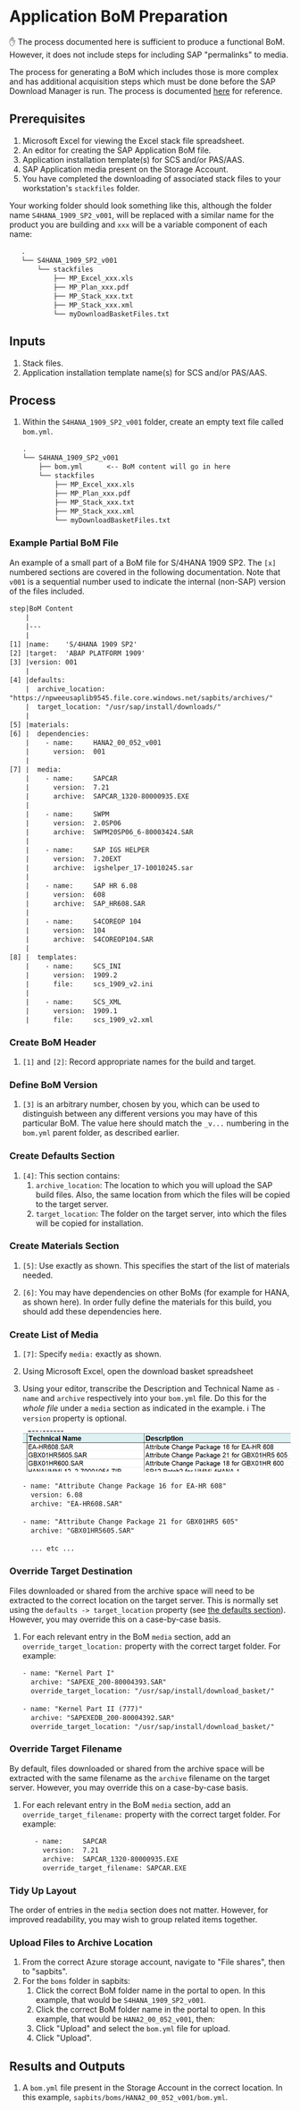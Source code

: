 # Application BoM Preparation

:hand: The process documented here is sufficient to produce a functional BoM. However, it does not include steps for including SAP "permalinks" to media.

The process for generating a BoM which includes those is more complex and has additional acquisition steps which must be done before the SAP Download Manager is run. The process is documented [here](prepare-app-full-bom.md) for reference.

## Prerequisites

1. Microsoft Excel for viewing the Excel stack file spreadsheet.
1. An editor for creating the SAP Application BoM file.
1. Application installation template(s) for SCS and/or PAS/AAS.
1. SAP Application media present on the Storage Account.
1. You have completed the downloading of associated stack files to your workstation's `stackfiles` folder.

Your working folder should look something like this, although the folder name `S4HANA_1909_SP2_v001`, will be replaced with a similar name for the product you are building and `xxx` will be a variable component of each name:

```text
   .
   └── S4HANA_1909_SP2_v001
       └── stackfiles
           ├── MP_Excel_xxx.xls
           ├── MP_Plan_xxx.pdf
           ├── MP_Stack_xxx.txt
           ├── MP_Stack_xxx.xml
           └── myDownloadBasketFiles.txt
```

## Inputs

1. Stack files.
1. Application installation template name(s) for SCS and/or PAS/AAS.

## Process

1. Within the `S4HANA_1909_SP2_v001` folder, create an empty text file called `bom.yml`.

   ```text
   .
   └── S4HANA_1909_SP2_v001
       ├── bom.yml      <-- BoM content will go in here
       └── stackfiles
           ├── MP_Excel_xxx.xls
           ├── MP_Plan_xxx.pdf
           ├── MP_Stack_xxx.txt
           ├── MP_Stack_xxx.xml
           └── myDownloadBasketFiles.txt
   ```

### Example Partial BoM File

An example of a small part of a BoM file for S/4HANA 1909 SP2. The `[x]` numbered sections are covered in the following documentation. Note that `v001` is a sequential number used to indicate the internal (non-SAP) version of the files included.

```text
step|BoM Content
    |
    |---
    |
[1] |name:    'S/4HANA 1909 SP2'
[2] |target:  'ABAP PLATFORM 1909'
[3] |version: 001
    |
[4] |defaults:
    |  archive_location: "https://npweeusaplib9545.file.core.windows.net/sapbits/archives/"
    |  target_location: "/usr/sap/install/downloads/"
    |
[5] |materials:
[6] |  dependencies:
    |    - name:     HANA2_00_052_v001
    |      version:  001
    |
[7] |  media:
    |    - name:     SAPCAR
    |      version:  7.21
    |      archive:  SAPCAR_1320-80000935.EXE
    |
    |    - name:     SWPM
    |      version:  2.0SP06
    |      archive:  SWPM20SP06_6-80003424.SAR
    |
    |    - name:     SAP IGS HELPER
    |      version:  7.20EXT
    |      archive:  igshelper_17-10010245.sar
    |
    |    - name:     SAP HR 6.08
    |      version:  608
    |      archive:  SAP_HR608.SAR
    |
    |    - name:     S4COREOP 104
    |      version:  104
    |      archive:  S4COREOP104.SAR
    |
[8] |  templates:
    |    - name:     SCS_INI
    |      version:  1909.2
    |      file:     scs_1909_v2.ini
    |
    |    - name:     SCS_XML
    |      version:  1909.1
    |      file:     scs_1909_v2.xml
```

### Create BoM Header

1. `[1]` and `[2]`: Record appropriate names for the build and target.

### Define BoM Version

1. `[3]` is an arbitrary number, chosen by you, which can be used to distinguish between any different versions you may have of this particular BoM. The value here should match the `_v...` numbering in the `bom.yml` parent folder, as described earlier.

### Create Defaults Section

1. `[4]`: This section contains:
   1. `archive_location`: The location to which you will upload the SAP build files. Also, the same location from which the files will be copied to the target server.
   1. `target_location`: The folder on the target server, into which the files will be copied for installation.

### Create Materials Section

1. `[5]`: Use exactly as shown. This specifies the start of the list of materials needed.

1. `[6]`: You may have dependencies on other BoMs (for example for HANA, as shown here). In order fully define the materials for this build, you should add these dependencies here.

### Create List of Media

1. `[7]`: Specify `media:` exactly as shown.

1. Using Microsoft Excel, open the download basket spreadsheet

1. Using your editor, transcribe the Description and Technical Name as `- name` and `archive` respectively into your `bom.yml` file. Do this for the *whole file* under a `media` section as indicated in the example. :information_source: The `version` property is optional.

   ![SAP Download Basket Spreadsheet](../images/sap-xls-download-basket.png)

   ```text
   - name: "Attribute Change Package 16 for EA-HR 608"
     version: 6.08
     archive: "EA-HR608.SAR"

   - name: "Attribute Change Package 21 for GBX01HR5 605"
     archive: "GBX01HR5605.SAR"

     ... etc ...
   ```

### Override Target Destination

Files downloaded or shared from the archive space will need to be extracted to the correct location on the target server. This is normally set using the `defaults -> target_location` property (see [the defaults section](#create-defaults-section)). However, you may override this on a case-by-case basis.

1. For each relevant entry in the BoM `media` section, add an `override_target_location:` property with the correct target folder. For example:

   ```text
   - name: "Kernel Part I"
     archive: "SAPEXE_200-80004393.SAR"
     override_target_location: "/usr/sap/install/download_basket/"

   - name: "Kernel Part II (777)"
     archive: "SAPEXEDB_200-80004392.SAR"
     override_target_location: "/usr/sap/install/download_basket/"
   ```

### Override Target Filename

By default, files downloaded or shared from the archive space will be extracted with the same filename as the `archive` filename on the target server.  However, you may override this on a case-by-case basis.

1. For each relevant entry in the BoM `media` section, add an `override_target_filename:` property with the correct target folder. For example:

   ```text
      - name:     SAPCAR
        version:  7.21
        archive:  SAPCAR_1320-80000935.EXE
        override_target_filename: SAPCAR.EXE
   ```

### Tidy Up Layout

The order of entries in the `media` section does not matter. However, for improved readability, you may wish to group related items together.

### Upload Files to Archive Location

1. From the correct Azure storage account, navigate to "File shares", then to "sapbits".
1. For the `boms` folder in sapbits:
   1. Click the correct BoM folder name in the portal to open. In this example, that would be `S4HANA_1909_SP2_v001`.
   1. Click the correct BoM folder name in the portal to open. In this example, that would be `HANA2_00_052_v001`, then:
   1. Click "Upload" and select the `bom.yml` file for upload.
   1. Click "Upload".

## Results and Outputs

1. A `bom.yml` file present in the Storage Account in the correct location. In this example, `sapbits/boms/HANA2_00_052_v001/bom.yml`.
